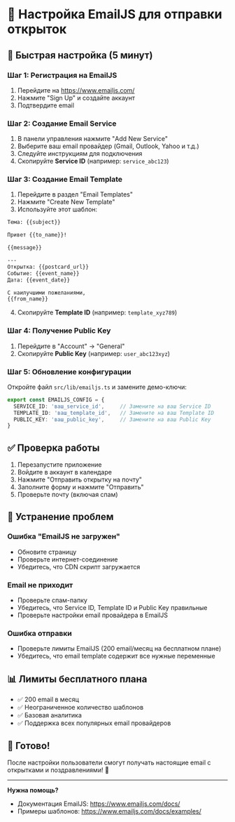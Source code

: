 # 📧 Настройка EmailJS для отправки открыток

## 🚀 Быстрая настройка (5 минут)

### Шаг 1: Регистрация на EmailJS
1. Перейдите на https://www.emailjs.com/
2. Нажмите "Sign Up" и создайте аккаунт
3. Подтвердите email

### Шаг 2: Создание Email Service
1. В панели управления нажмите "Add New Service"
2. Выберите ваш email провайдер (Gmail, Outlook, Yahoo и т.д.)
3. Следуйте инструкциям для подключения
4. Скопируйте **Service ID** (например: `service_abc123`)

### Шаг 3: Создание Email Template
1. Перейдите в раздел "Email Templates"
2. Нажмите "Create New Template"
3. Используйте этот шаблон:

```html
Тема: {{subject}}

Привет {{to_name}}!

{{message}}

---
Открытка: {{postcard_url}}
Событие: {{event_name}}
Дата: {{event_date}}

С наилучшими пожеланиями,
{{from_name}}
```

4. Скопируйте **Template ID** (например: `template_xyz789`)

### Шаг 4: Получение Public Key
1. Перейдите в "Account" → "General"
2. Скопируйте **Public Key** (например: `user_abc123xyz`)

### Шаг 5: Обновление конфигурации
Откройте файл `src/lib/emailjs.ts` и замените демо-ключи:

```typescript
export const EMAILJS_CONFIG = {
  SERVICE_ID: 'ваш_service_id',     // Замените на ваш Service ID
  TEMPLATE_ID: 'ваш_template_id',   // Замените на ваш Template ID  
  PUBLIC_KEY: 'ваш_public_key',     // Замените на ваш Public Key
}
```

## ✅ Проверка работы

1. Перезапустите приложение
2. Войдите в аккаунт в календаре
3. Нажмите "Отправить открытку на почту"
4. Заполните форму и нажмите "Отправить"
5. Проверьте почту (включая спам)

## 🔧 Устранение проблем

### Ошибка "EmailJS не загружен"
- Обновите страницу
- Проверьте интернет-соединение
- Убедитесь, что CDN скрипт загружается

### Email не приходит
- Проверьте спам-папку
- Убедитесь, что Service ID, Template ID и Public Key правильные
- Проверьте настройки email провайдера в EmailJS

### Ошибка отправки
- Проверьте лимиты EmailJS (200 email/месяц на бесплатном плане)
- Убедитесь, что email template содержит все нужные переменные

## 📊 Лимиты бесплатного плана

- ✅ 200 email в месяц
- ✅ Неограниченное количество шаблонов
- ✅ Базовая аналитика
- ✅ Поддержка всех популярных email провайдеров

## 🎯 Готово!

После настройки пользователи смогут получать настоящие email с открытками и поздравлениями! 🎉

---

**Нужна помощь?** 
- Документация EmailJS: https://www.emailjs.com/docs/
- Примеры шаблонов: https://www.emailjs.com/docs/examples/
